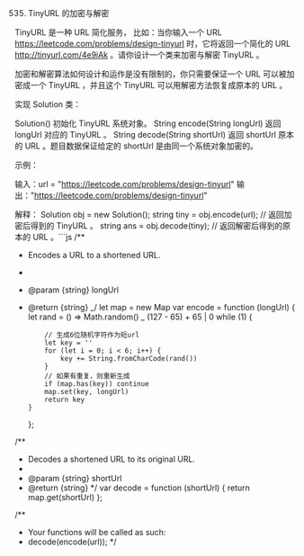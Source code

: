 535. TinyURL 的加密与解密

TinyURL 是一种 URL 简化服务， 比如：当你输入一个 URL https://leetcode.com/problems/design-tinyurl 时，它将返回一个简化的 URL http://tinyurl.com/4e9iAk 。请你设计一个类来加密与解密 TinyURL 。

加密和解密算法如何设计和运作是没有限制的，你只需要保证一个 URL 可以被加密成一个 TinyURL ，并且这个 TinyURL 可以用解密方法恢复成原本的 URL 。

实现 Solution 类：

Solution() 初始化 TinyURL 系统对象。
String encode(String longUrl) 返回 longUrl 对应的 TinyURL 。
String decode(String shortUrl) 返回 shortUrl 原本的 URL 。题目数据保证给定的 shortUrl 是由同一个系统对象加密的。

示例：

输入：url = "https://leetcode.com/problems/design-tinyurl"
输出："https://leetcode.com/problems/design-tinyurl"

解释：
Solution obj = new Solution();
string tiny = obj.encode(url); // 返回加密后得到的 TinyURL 。
string ans = obj.decode(tiny); // 返回解密后得到的原本的 URL 。```js
/\*\*

- Encodes a URL to a shortened URL.
-
- @param {string} longUrl
- @return {string}
  _/
  let map = new Map
  var encode = function (longUrl) {
  let rand = () => Math.random() _ (127 - 65) + 65 | 0
  while (1) {

          // 生成6位随机字符作为短url
          let key = ''
          for (let i = 0; i < 6; i++) {
              key += String.fromCharCode(rand())
          }
          // 如果有重复，则重新生成
          if (map.has(key)) continue
          map.set(key, longUrl)
          return key
      }

  };

/\*\*

- Decodes a shortened URL to its original URL.
-
- @param {string} shortUrl
- @return {string}
  \*/
  var decode = function (shortUrl) {
  return map.get(shortUrl)
  };

/\*\*

- Your functions will be called as such:
- decode(encode(url));
  \*/

```

```
